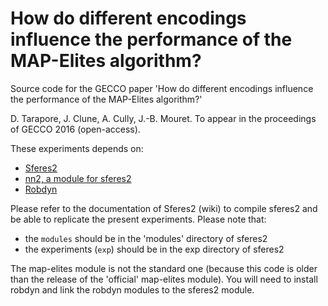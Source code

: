 # How do different encodings influence the performance of the MAP-Elites algorithm?

Source code for the GECCO paper 'How do different encodings influence the performance of the MAP-Elites algorithm?'

D. Tarapore, J. Clune, A. Cully, J.-B. Mouret. To appear in the proceedings of GECCO 2016 (open-access).

These experiments depends on:
- [Sferes2](http://github.com/sferes2/sferes2)
- [nn2, a module for sferes2](http://github.com/sferes2/n22)
- [Robdyn](http://github.com/resibots/robdyn)

Please refer to the documentation of Sferes2 (wiki) to compile sferes2 and be able to replicate the present experiments. Please note that:
- the `modules` should be in the 'modules' directory of sferes2
- the experiments (`exp`) should be in the exp directory of sferes2

The map-elites module is not the standard one (because this code is older than the release of the 'official' map-elites module). You will need to install robdyn and link the robdyn modules to the sferes2 module.


